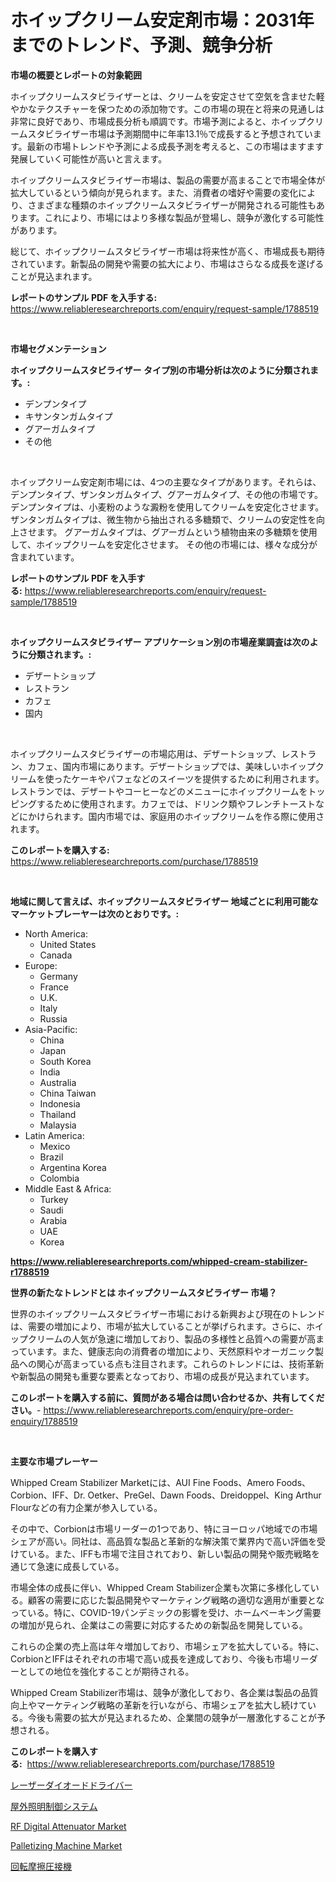 <p><h1>ホイップクリーム安定剤市場：2031年までのトレンド、予測、競争分析</h1></p><p><strong>市場の概要とレポートの対象範囲</strong></p>
<p><p>ホイップクリームスタビライザーとは、クリームを安定させて空気を含ませた軽やかなテクスチャーを保つための添加物です。この市場の現在と将来の見通しは非常に良好であり、市場成長分析も順調です。市場予測によると、ホイップクリームスタビライザー市場は予測期間中に年率13.1％で成長すると予想されています。最新の市場トレンドや予測による成長予測を考えると、この市場はますます発展していく可能性が高いと言えます。</p><p>ホイップクリームスタビライザー市場は、製品の需要が高まることで市場全体が拡大しているという傾向が見られます。また、消費者の嗜好や需要の変化により、さまざまな種類のホイップクリームスタビライザーが開発される可能性もあります。これにより、市場にはより多様な製品が登場し、競争が激化する可能性があります。</p><p>総じて、ホイップクリームスタビライザー市場は将来性が高く、市場成長も期待されています。新製品の開発や需要の拡大により、市場はさらなる成長を遂げることが見込まれます。</p></p>
<p><strong>レポートのサンプル PDF を入手する:</strong> <a href="https://www.reliableresearchreports.com/enquiry/request-sample/1788519">https://www.reliableresearchreports.com/enquiry/request-sample/1788519</a></p>
<p>&nbsp;</p>
<p><strong>市場セグメンテーション</strong></p>
<p><strong>ホイップクリームスタビライザー タイプ別の市場分析は次のように分類されます。:</strong></p>
<p><ul><li>デンプンタイプ</li><li>キサンタンガムタイプ</li><li>グアーガムタイプ</li><li>その他</li></ul></p>
<p>&nbsp;</p>
<p><p>ホイップクリーム安定剤市場には、4つの主要なタイプがあります。それらは、デンプンタイプ、ザンタンガムタイプ、グアーガムタイプ、その他の市場です。 デンプンタイプは、小麦粉のような澱粉を使用してクリームを安定化させます。 ザンタンガムタイプは、微生物から抽出される多糖類で、クリームの安定性を向上させます。 グアーガムタイプは、グアーガムという植物由来の多糖類を使用して、ホイップクリームを安定化させます。 その他の市場には、様々な成分が含まれています。</p></p>
<p><strong>レポートのサンプル PDF を入手する:</strong>&nbsp;<a href="https://www.reliableresearchreports.com/enquiry/request-sample/1788519">https://www.reliableresearchreports.com/enquiry/request-sample/1788519</a></p>
<p>&nbsp;</p>
<p><strong> ホイップクリームスタビライザー アプリケーション別の市場産業調査は次のように分類されます。:</strong></p>
<p><ul><li>デザートショップ</li><li>レストラン</li><li>カフェ</li><li>国内</li></ul></p>
<p>&nbsp;</p>
<p><p>ホイップクリームスタビライザーの市場応用は、デザートショップ、レストラン、カフェ、国内市場にあります。デザートショップでは、美味しいホイップクリームを使ったケーキやパフェなどのスイーツを提供するために利用されます。レストランでは、デザートやコーヒーなどのメニューにホイップクリームをトッピングするために使用されます。カフェでは、ドリンク類やフレンチトーストなどにかけられます。国内市場では、家庭用のホイップクリームを作る際に使用されます。</p></p>
<p><strong>このレポートを購入する:</strong>&nbsp; <a href="https://www.reliableresearchreports.com/purchase/1788519">https://www.reliableresearchreports.com/purchase/1788519</a></p>
<p>&nbsp;</p>
<p><strong>地域に関して言えば、ホイップクリームスタビライザー 地域ごとに利用可能なマーケットプレーヤーは次のとおりです。:</strong></p>
<p><ul>
    <li>
        North America:
        <ul>
            <li>United States</li>
            <li>Canada</li>
        </ul>
    </li>
    <li>
        Europe:
        <ul>
            <li>Germany</li>
            <li>France</li>
            <li>U.K.</li>
            <li>Italy</li>
            <li>Russia</li>
        </ul>
    </li>
    <li>
        Asia-Pacific:
        <ul>
            <li>China</li>
            <li>Japan</li>
            <li>South Korea</li>
            <li>India</li>
            <li>Australia</li>
            <li>China Taiwan</li>
            <li>Indonesia</li>
            <li>Thailand</li>
            <li>Malaysia</li>
        </ul>
    </li>
    <li>
        Latin America:
        <ul>
            <li>Mexico</li>
            <li>Brazil</li>
            <li>Argentina Korea</li>
            <li>Colombia</li>
        </ul>
    </li>
    <li>
        Middle East & Africa:
        <ul>
            <li>Turkey</li>
            <li>Saudi</li>
            <li>Arabia</li>
            <li>UAE</li>
            <li>Korea</li>
        </ul>
    </li>
    </ul></p>
<p><strong><a href="https://www.reliableresearchreports.com/whipped-cream-stabilizer-r1788519">https://www.reliableresearchreports.com/whipped-cream-stabilizer-r1788519</a></strong>&nbsp;</p>
<p><strong>世界の新たなトレンドとは ホイップクリームスタビライザー 市場？</strong></p>
<p><p>世界のホイップクリームスタビライザー市場における新興および現在のトレンドは、需要の増加により、市場が拡大していることが挙げられます。さらに、ホイップクリームの人気が急速に増加しており、製品の多様性と品質への需要が高まっています。また、健康志向の消費者の増加により、天然原料やオーガニック製品への関心が高まっている点も注目されます。これらのトレンドには、技術革新や新製品の開発も重要な要素となっており、市場の成長が見込まれています。</p></p>
<p><strong>このレポートを購入する前に、質問がある場合は問い合わせるか、共有してください。</strong>- <a href="https://www.reliableresearchreports.com/enquiry/pre-order-enquiry/1788519">https://www.reliableresearchreports.com/enquiry/pre-order-enquiry/1788519</a></p>
<p>&nbsp;</p>
<p><strong>主要な市場プレーヤー</strong></p>
<p><p>Whipped Cream Stabilizer Marketには、AUI Fine Foods、Amero Foods、Corbion、IFF、Dr. Oetker、PreGel、Dawn Foods、Dreidoppel、King Arthur Flourなどの有力企業が参入している。</p><p>その中で、Corbionは市場リーダーの1つであり、特にヨーロッパ地域での市場シェアが高い。同社は、高品質な製品と革新的な解決策で業界内で高い評価を受けている。また、IFFも市場で注目されており、新しい製品の開発や販売戦略を通じて急速に成長している。</p><p>市場全体の成長に伴い、Whipped Cream Stabilizer企業も次第に多様化している。顧客の需要に応じた製品開発やマーケティング戦略の適切な適用が重要となっている。特に、COVID-19パンデミックの影響を受け、ホームベーキング需要の増加が見られ、企業はこの需要に対応するための新製品を開発している。</p><p>これらの企業の売上高は年々増加しており、市場シェアを拡大している。特に、CorbionとIFFはそれぞれの市場で高い成長を達成しており、今後も市場リーダーとしての地位を強化することが期待される。</p><p>Whipped Cream Stabilizer市場は、競争が激化しており、各企業は製品の品質向上やマーケティング戦略の革新を行いながら、市場シェアを拡大し続けている。今後も需要の拡大が見込まれるため、企業間の競争が一層激化することが予想される。</p></p>
<p><strong>このレポートを購入する:</strong>&nbsp;&nbsp;<a href="https://www.reliableresearchreports.com/purchase/1788519">https://www.reliableresearchreports.com/purchase/1788519</a></p>
<p><p><a href="https://medium.com/@frankfurter35566/%E3%83%AC%E3%83%BC%E3%82%B6%E3%83%BC%E3%83%80%E3%82%A4%E3%82%AA%E3%83%BC%E3%83%89%E3%83%89%E3%83%A9%E3%82%A4%E3%83%90%E3%83%BC%E5%B8%82%E5%A0%B4%E3%81%AE%E5%B1%95%E6%9C%9B-%E6%A5%AD%E7%95%8C%E6%A6%82%E8%A6%81%E3%81%A8%E4%BA%88%E6%B8%AC-2024%E5%B9%B4%E3%81%8B%E3%82%892031%E5%B9%B4-ac4532e5f831">レーザーダイオードドライバー</a></p><p><a href="https://github.com/vhemk0794148/Market-Research-Report-List-1/blob/main/704396725842.md">屋外照明制御システム</a></p><p><a href="https://www.linkedin.com/pulse/rf-digital-attenuator-market-competitive-analysis-trends-opvrc?trackingId=b2c5rvn1zk5NY8OcDuWOyw%3D%3D">RF Digital Attenuator Market</a></p><p><a href="https://medium.com/@susanwest38/palletizing-machine-nbsp-market-focuses-on-market-share-size-and-projected-forecast-till-2031-59a65d991fe2">Palletizing Machine Market</a></p><p><a href="https://medium.com/@elishelacruz56456/%E3%83%AD%E3%83%BC%E3%82%BF%E3%83%AA%E3%83%BC%E6%91%A9%E6%93%A6%E6%BA%B6%E6%8E%A5%E6%A9%9F%E5%B8%82%E5%A0%B4%E8%A6%8F%E6%A8%A1%E3%81%8C-%E3%82%B0%E3%83%AD%E3%83%BC%E3%83%90%E3%83%AB%E7%94%A3%E6%A5%AD%E3%81%AB%E3%81%8A%E3%81%91%E3%82%8B%E6%9C%80%E9%81%A9%E3%81%AA%E3%83%9E%E3%83%BC%E3%82%B1%E3%83%86%E3%82%A3%E3%83%B3%E3%82%B0%E3%83%81%E3%83%A3%E3%83%B3%E3%83%8D%E3%83%AB%E3%82%92%E6%98%8E%E3%82%89%E3%81%8B%E3%81%AB%E3%81%99%E3%82%8B-5df7b50ad2c5">回転摩擦圧接機</a></p></p>